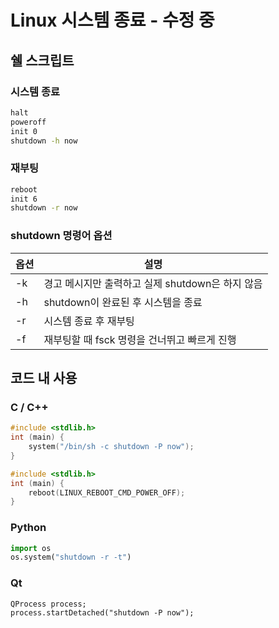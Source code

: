 # Linux 시스템 종료 - 수정 중
## 쉘 스크립트
### 시스템 종료
```bash
halt
poweroff
init 0
shutdown -h now
```
### 재부팅
```bash
reboot
init 6
shutdown -r now
```
### shutdown 명령어 옵션

옵션|설명
------|-------
-k| 경고 메시지만 출력하고 실제 shutdown은 하지 않음
-h| shutdown이 완료된 후 시스템을 종료
-r| 시스템 종료 후 재부팅
-f| 재부팅할 때 fsck 명령을 건너뛰고 빠르게 진행

## 코드 내 사용
### C / C++
```cpp
#include <stdlib.h>
int (main) {
    system("/bin/sh -c shutdown -P now");
}
```
```cpp
#include <stdlib.h>
int (main) {
    reboot(LINUX_REBOOT_CMD_POWER_OFF);
}
```
### Python
```python
import os
os.system("shutdown -r -t")
```
### Qt
```qt
QProcess process;
process.startDetached("shutdown -P now");
```

